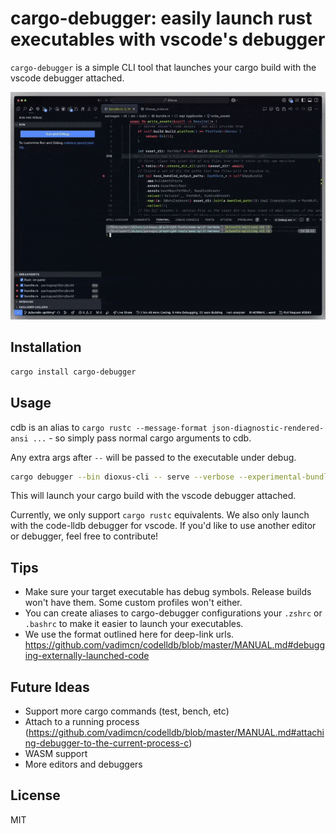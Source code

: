 # cargo-debugger: easily launch rust executables with vscode's debugger

`cargo-debugger` is a simple CLI tool that launches your cargo build with the vscode debugger attached.

![demo.gif](https://github.com/jkelleyrtp/cargo-debugger/raw/main/assets/demo.gif)

## Installation

```sh
cargo install cargo-debugger
```

## Usage
cdb is an alias to `cargo rustc --message-format json-diagnostic-rendered-ansi ...` - so simply pass normal cargo arguments to cdb.

Any extra args after `--` will be passed to the executable under debug.

```sh
cargo debugger --bin dioxus-cli -- serve --verbose --experimental-bundle-split --trace --release
```

This will launch your cargo build with the vscode debugger attached.

Currently, we only support `cargo rustc` equivalents. We also only launch with the code-lldb debugger for vscode. If you'd like to use another editor or debugger, feel free to contribute!

## Tips

- Make sure your target executable has debug symbols. Release builds won't have them. Some custom profiles won't either.
- You can create aliases to cargo-debugger configurations your `.zshrc` or `.bashrc` to make it easier to launch your executables.
- We use the format outlined here for deep-link urls. https://github.com/vadimcn/codelldb/blob/master/MANUAL.md#debugging-externally-launched-code

## Future Ideas

- Support more cargo commands (test, bench, etc)
- Attach to a running process (https://github.com/vadimcn/codelldb/blob/master/MANUAL.md#attaching-debugger-to-the-current-process-c)
- WASM support
- More editors and debuggers

## License

MIT
